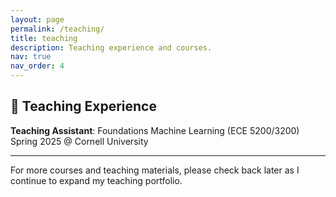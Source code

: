 ```yaml
---
layout: page
permalink: /teaching/
title: teaching
description: Teaching experience and courses.
nav: true
nav_order: 4
---
```


## 📖 Teaching Experience

**Teaching Assistant**: Foundations Machine Learning (ECE 5200/3200)  
Spring 2025 @ Cornell University

---

For more courses and teaching materials, please check back later as I continue to expand my teaching portfolio.
